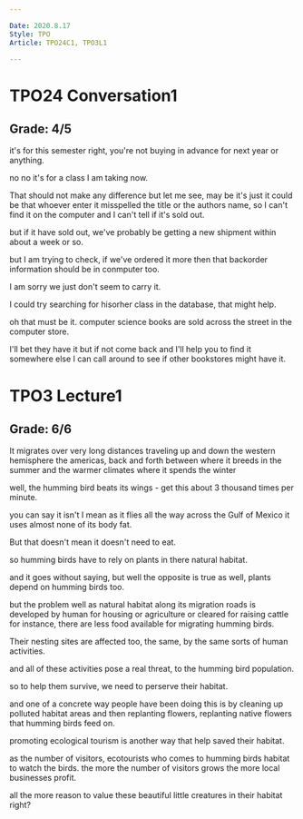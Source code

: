 ```yaml
---

Date: 2020.8.17
Style: TPO
Article: TPO24C1, TPO3L1

---
```

# TPO24 Conversation1
## Grade: 4/5

it's for this semester right, you're not buying in advance for next year or anything.

no no it's for a class I am taking now.

That should not make any difference but let me see, may be it's just it could be that whoever enter it misspelled the title or the authors name, so I can't find it on the computer and I can't tell if it's sold out.

but if it have sold out, we've probably be getting a new shipment within about a week or so.

but I am trying to check, if we've ordered it more then that backorder information should be in conmputer too.

I am sorry we just don't seem to carry it.

I could try searching for hisorher class in the database, that might help.

oh that must be it. computer science books are sold across the street in the computer store.

I'll bet they have it but if not come back and I'll help you to find it somewhere else I can call around to see if other bookstores might have it.

# TPO3 Lecture1
## Grade: 6/6

It migrates over very long distances traveling up and down the western hemisphere the americas, back and forth between where it breeds in the summer and the warmer climates where it spends the winter 

well, the humming bird beats its wings - get this about 3 thousand times per minute.

you can say it isn't I mean as it flies all the way across the Gulf of Mexico it uses almost none of its body fat.

But that doesn't mean it doesn't need to eat.

so humming birds have to rely on plants in there natural habitat.

and it goes without saying, but well the opposite is true as well, plants depend on humming birds too.

but the problem well as natural habitat along its migration roads is developed by human for housing or agriculture or cleared for raising cattle for instance, there are less food available for migrating humming birds.

Their nesting sites are affected too, the same, by the same sorts of human activities.

and all of these activities pose a real threat, to the humming bird population. 

so to help them survive, we need to perserve their habitat.

and one of a concrete way people have been doing this is by cleaning up polluted habitat areas and then replanting flowers, replanting native flowers that humming birds feed on.

promoting ecological tourism is another way that help saved their habitat.

as the number of visitors, ecotourists who comes to humming birds habitat to watch the birds. the more the number of visitors grows the more local businesses profit.

all the more reason to value these beautiful little creatures in their habitat right?